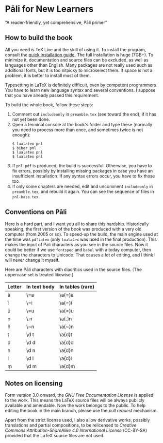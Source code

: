 # Pāli for New Learners
“A reader-friendly, yet comprehensive, Pāli primer”

## How to build the book

All you need is TeX Live and the skill of using it. To install the program, consult the [quick installation guide](https://tug.org/texlive/quickinstall.html). The full installation is huge (7GB+). To minimize it, documentation and source files can be excluded, as well as languages other than English. Many packages are not really used such as additional fonts, but it is too nitpicky to microselect them. If space is not a problem, it is better to install most of them.

Typesetting in LaTeX is definitely difficult, even by competent programmers. You have to learn new language syntax and several conventions. I suppose that you have already passed this requirement.

To build the whole book, follow these steps:
1. Comment out `includeonly` in `preamble.tex` (see toward the end), if it has not yet been done.
2. Open a terminal console at the book's folder and type these (normally you need to process more than once, and sometimes twice is not enough):
    ```
    $ lualatex pnl
    $ biber pnl
    $ lualatex pnl
    $ lualatex pnl
    ```
3. If `pnl.pdf` is produced, the build is successful. Otherwise, you have to fix errors, possibly by installing missing packages in case you have an insufficient installation. If any syntax errors occur, you have to fix those too.
4. If only some chapters are needed, edit and uncomment `includeonly` in `preamble.tex`, and rebuild it again. You can see the sequence of files in `pnl-base.tex`.

## Conventions on Pāli

Here is a hard part, and I want you all to share this hardship. Historically speaking, the first version of the book was produced with a very old computer (from 2005 or so). To speed-up the build, the main engine used at the time was `pdflatex` (only `lualatex` was used in the final production). This makes the input of Pāli characters as you see in the source files. Now it could be better if we use `fontspec` and `babel` with a today computer, then change the characters to Unicode. That causes a lot of editing, and I think I will never change it myself.

Here are Pāli characters with diacritics used in the source files. (The uppercase set is treated likewise.)

| Letter | In text body | In tables (rare) |
| --- | --- | --- |
| ā | \\=a | \\a{=}a |
| ī | \\=i | \\a{=}i |
| ū | \\=u | \\a{=}u |
| ṅ | \\.n | \\a{.}n |
| ñ | \\~n | \\a{~}n |
| ṭ | \\d t | \\a{d}t |
| ḍ | \\d d | \\a{d}d |
| ṇ | \\d n | \\a{d}n |
| ḷ | \\d l | \\a{d}l |
| ṃ | \\d m | \\a{d}m |

## Notes on licensing

Form version 3.0 onward, the *GNU Free Documentation License* is applied to the work. This means the LaTeX source files will be always publicly available and amendable. Now the work belongs to the public. To help editing the book in the main branch, please use the *pull request* mechanism.

Apart from the strict license used, I also allow derivative works, possibly translations and partial compositions, to be relicensed to *Creative Commons Attribution-ShareAlike 4.0 International License* (CC-BY-SA) provided that the LaTeX source files are not used.
